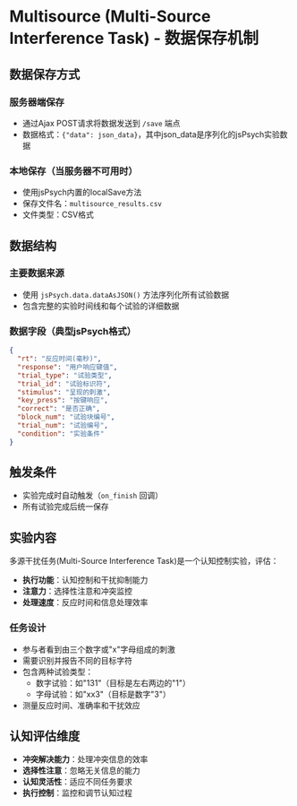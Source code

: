 # Multisource (Multi-Source Interference Task) - 数据保存机制

## 数据保存方式

### 服务器端保存
- 通过Ajax POST请求将数据发送到 `/save` 端点
- 数据格式：`{"data": json_data}`，其中json_data是序列化的jsPsych实验数据

### 本地保存（当服务器不可用时）
- 使用jsPsych内置的localSave方法
- 保存文件名：`multisource_results.csv`
- 文件类型：CSV格式

## 数据结构

### 主要数据来源
- 使用 `jsPsych.data.dataAsJSON()` 方法序列化所有试验数据
- 包含完整的实验时间线和每个试验的详细数据

### 数据字段（典型jsPsych格式）
```json
{
  "rt": "反应时间(毫秒)",
  "response": "用户响应键值",
  "trial_type": "试验类型",
  "trial_id": "试验标识符",
  "stimulus": "呈现的刺激",
  "key_press": "按键响应",
  "correct": "是否正确",
  "block_num": "试验块编号",
  "trial_num": "试验编号",
  "condition": "实验条件"
}
```

## 触发条件
- 实验完成时自动触发（`on_finish` 回调）
- 所有试验完成后统一保存

## 实验内容
多源干扰任务(Multi-Source Interference Task)是一个认知控制实验，评估：
- **执行功能**：认知控制和干扰抑制能力
- **注意力**：选择性注意和冲突监控
- **处理速度**：反应时间和信息处理效率

### 任务设计
- 参与者看到由三个数字或"x"字母组成的刺激
- 需要识别并报告不同的目标字符
- 包含两种试验类型：
  - 数字试验：如"131"（目标是左右两边的"1"）
  - 字母试验：如"xx3"（目标是数字"3"）
- 测量反应时间、准确率和干扰效应

## 认知评估维度
- **冲突解决能力**：处理冲突信息的效率
- **选择性注意**：忽略无关信息的能力  
- **认知灵活性**：适应不同任务要求
- **执行控制**：监控和调节认知过程